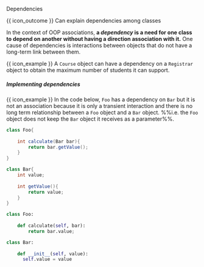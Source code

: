 <span id="title">Dependencies</span>

<span id="prereqs"></span>

<span id="outcomes">{{ icon_outcome }} Can explain dependencies among classes</span>

<div id="body">

In the context of OOP associations, **a _dependency_ is a need for one class to depend on another without having a direction association with it.** One cause of dependencies is interactions between objects that do not have a long-term link between them.

<box>

{{ icon_example }} A `Course` object can have a dependency on a `Registrar` object to obtain the maximum number of students it can support. 

</box>

##### Implementing dependencies

<box>

{{ icon_example }} In the code below, `Foo` has a dependency on `Bar` but it is not an association because it is only a <tooltip content="temporary">transient</tooltip> interaction and there is no long term relationship between a `Foo` object and a `Bar` object. %%i.e. the `Foo` object does not keep the `Bar` object it receives as a parameter%%.

<div class="alt-java">

```java
class Foo{
    
    int calculate(Bar bar){
        return bar.getValue();
    }
}

class Bar{
    int value;
    
    int getValue(){
        return value;
    }
}
```
</div>
<div class="alt-python">

```python
class Foo:
    
    def calculate(self, bar):
        return bar.value;

class Bar:
    
    def __init__(self, value):
      self.value = value
```
</div>

</box>


</div>

<div id="extras">
</div>